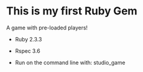 # This is my first Ruby Gem

A game with pre-loaded players!

* Ruby 2.3.3
* Rspec 3.6

* Run on the command line with: studio_game
